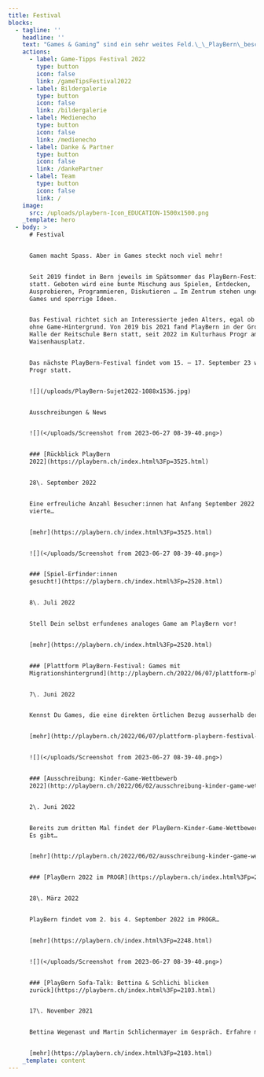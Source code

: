 ```yaml
---
title: Festival
blocks:
  - tagline: ''
    headline: ''
    text: "Games & Gaming“ sind ein sehr weites Feld.\_\_PlayBern\_beschäftigt sich ganzjährig und generationenübergreifend mit Gaming-Themen.\_ Wir veranstalten das ganze Jahr über Talks, Workshops oder Gaming-Nachmittage in Kooperation mit der\_[Erupt Gamelounge](http://erupt.ch/),\_[Bibliotheken Bern](https://www.kob.ch/)\_und anderen Veranstalter:innen. Manche Veranstaltungen sind auch über den\_[Fäger](https://www.faeger.ch/de/programm-4.html?faeger_filter_fulltext=playbern\\&faeger_filter_free_places=0\\&faeger_filter_age_range=\\&faeger_filter_period_range=\\&faeger_filter_period=\\&faeger_filter_weekend=\\&faeger_filter_duration=\\&faeger_filter_wheater_independent=1\\&faeger_filter_free_events=0\\&faeger_filter_culture_discount=0\\&filter_submit=1)\_ausgeschreiben.\n\nNatürlich finden auch entsprechende Anlässe auch während dem Festival statt!\n"
    actions:
      - label: Game-Tipps Festival 2022
        type: button
        icon: false
        link: /gameTipsFestival2022
      - label: Bildergalerie
        type: button
        icon: false
        link: /bildergalerie
      - label: Medienecho
        type: button
        icon: false
        link: /medienecho
      - label: Danke & Partner
        type: button
        icon: false
        link: /dankePartner
      - label: Team
        type: button
        icon: false
        link: /
    image:
      src: /uploads/playbern-Icon_EDUCATION-1500x1500.png
    _template: hero
  - body: >
      # Festival


      Gamen macht Spass. Aber in Games steckt noch viel mehr!


      Seit 2019 findet in Bern jeweils im Spätsommer das PlayBern-Festival
      statt. Geboten wird eine bunte Mischung aus Spielen, Entdecken,
      Ausprobieren, Programmieren, Diskutieren … Im Zentrum stehen ungewöhnliche
      Games und sperrige Ideen.


      Das Festival richtet sich an Interessierte jeden Alters, egal ob mit oder
      ohne Game-Hintergrund. Von 2019 bis 2021 fand PlayBern in der Grossen
      Halle der Reitschule Bern statt, seit 2022 im Kulturhaus Progr am
      Waisenhausplatz.


      Das nächste PlayBern-Festival findet vom 15. – 17. September 23 wieder im
      Progr statt.


      ![](/uploads/PlayBern-Sujet2022-1088x1536.jpg)


      Ausschreibungen & News


      ![](</uploads/Screenshot from 2023-06-27 08-39-40.png>)


      ### [Rückblick PlayBern
      2022](https://playbern.ch/index.html%3Fp=3525.html)


      28\. September 2022


      Eine erfreuliche Anzahl Besucher:innen hat Anfang September 2022 die
      vierte…


      [mehr](https://playbern.ch/index.html%3Fp=3525.html)


      ![](</uploads/Screenshot from 2023-06-27 08-39-40.png>)


      ### [Spiel-Erfinder:innen
      gesucht!](https://playbern.ch/index.html%3Fp=2520.html)


      8\. Juli 2022


      Stell Dein selbst erfundenes analoges Game am PlayBern vor!


      [mehr](https://playbern.ch/index.html%3Fp=2520.html)


      ### [Plattform PlayBern-Festival: Games mit
      Migrationshintergrund](http://playbern.ch/2022/06/07/plattform-playbern-festival-games-mit-migrationshintergrund/)


      7\. Juni 2022


      Kennst Du Games, die eine direkten örtlichen Bezug ausserhalb der…


      [mehr](http://playbern.ch/2022/06/07/plattform-playbern-festival-games-mit-migrationshintergrund/)


      ![](</uploads/Screenshot from 2023-06-27 08-39-40.png>)


      ### [Ausschreibung: Kinder-Game-Wettbewerb
      2022](http://playbern.ch/2022/06/02/ausschreibung-kinder-game-wettbewerb-2021/)


      2\. Juni 2022


      Bereits zum dritten Mal findet der PlayBern-Kinder-Game-Wettbewerb statt.
      Es gibt…


      [mehr](http://playbern.ch/2022/06/02/ausschreibung-kinder-game-wettbewerb-2021/)


      ### [PlayBern 2022 im PROGR](https://playbern.ch/index.html%3Fp=2248.html)


      28\. März 2022


      PlayBern findet vom 2. bis 4. September 2022 im PROGR…


      [mehr](https://playbern.ch/index.html%3Fp=2248.html)


      ![](</uploads/Screenshot from 2023-06-27 08-39-40.png>)


      ### [PlayBern Sofa-Talk: Bettina & Schlichi blicken
      zurück](https://playbern.ch/index.html%3Fp=2103.html)


      17\. November 2021


      Bettina Wegenast und Martin Schlichenmayer im Gespräch. Erfahre mehr über…


      [mehr](https://playbern.ch/index.html%3Fp=2103.html)
    _template: content
---
```















